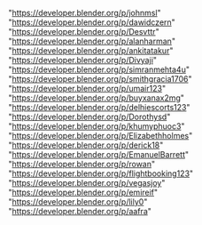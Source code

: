 "https://developer.blender.org/p/johnmsl"
"https://developer.blender.org/p/dawidczern"
"https://developer.blender.org/p/Desvttr"
"https://developer.blender.org/p/alanharman"
"https://developer.blender.org/p/ankitatakur"
"https://developer.blender.org/p/Divyaji"
"https://developer.blender.org/p/simranmehta4u"
"https://developer.blender.org/p/smithgracia1706"
"https://developer.blender.org/p/umair123"
"https://developer.blender.org/p/buyxanax2mg"
"https://developer.blender.org/p/delhiescorts123"
"https://developer.blender.org/p/Dorothysd"
"https://developer.blender.org/p/khumyphuoc3"
"https://developer.blender.org/p/Elizabethholmes"
"https://developer.blender.org/p/derick18"
"https://developer.blender.org/p/EmanuelBarrett"
"https://developer.blender.org/p/rowan"
"https://developer.blender.org/p/flightbooking123"
"https://developer.blender.org/p/vegasjoy"
"https://developer.blender.org/p/emireif"
"https://developer.blender.org/p/lily0"
"https://developer.blender.org/p/aafra"
 
 
